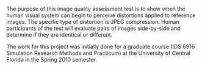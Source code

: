The purpose of this image quality assessment test is to show when the human visual system can begin to perceive distortions applied to reference images.  The specific type of distortion is JPEG compression.  Human participants of the test will evaluate pairs of images side-by-side and determine if they are identical or different.

The work for this project was initially done for a graduate course (IDS 6916 Simulation Research Methods and Practicum) at the University of Central Florida in the Spring 2010 semester.